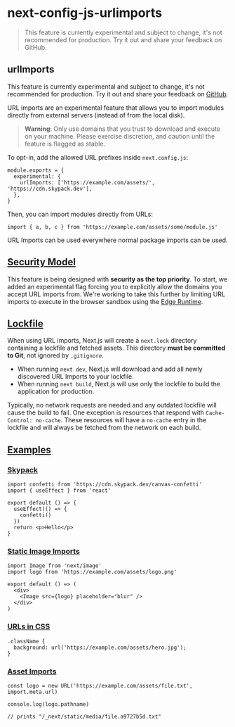 # next-config-js-urlimports

> This feature is currently experimental and subject to change, it's not recommended for production. Try it out and share your feedback on GitHub.



## urlImports

This feature is currently experimental and subject to change, it's not recommended for production. Try it out and share your feedback on [GitHub](https://github.com/vercel/next.js/issues).

URL imports are an experimental feature that allows you to import modules directly from external servers (instead of from the local disk).

> **Warning**: Only use domains that you trust to download and execute on your machine. Please exercise discretion, and caution until the feature is flagged as stable.

To opt-in, add the allowed URL prefixes inside `next.config.js`:

    module.exports = {
      experimental: {
        urlImports: ['https://example.com/assets/', 'https://cdn.skypack.dev'],
      },
    }

Then, you can import modules directly from URLs:

    import { a, b, c } from 'https://example.com/assets/some/module.js'

URL Imports can be used everywhere normal package imports can be used.

## [Security Model](#security-model)

This feature is being designed with **security as the top priority**. To start, we added an experimental flag forcing you to explicitly allow the domains you accept URL imports from. We're working to take this further by limiting URL imports to execute in the browser sandbox using the [Edge Runtime](/docs/app/api-reference/edge).

## [Lockfile](#lockfile)

When using URL imports, Next.js will create a `next.lock` directory containing a lockfile and fetched assets. This directory **must be committed to Git**, not ignored by `.gitignore`.

*   When running `next dev`, Next.js will download and add all newly discovered URL Imports to your lockfile.
*   When running `next build`, Next.js will use only the lockfile to build the application for production.

Typically, no network requests are needed and any outdated lockfile will cause the build to fail. One exception is resources that respond with `Cache-Control: no-cache`. These resources will have a `no-cache` entry in the lockfile and will always be fetched from the network on each build.

## [Examples](#examples)

### [Skypack](#skypack)

    import confetti from 'https://cdn.skypack.dev/canvas-confetti'
    import { useEffect } from 'react'
     
    export default () => {
      useEffect(() => {
        confetti()
      })
      return <p>Hello</p>
    }

### [Static Image Imports](#static-image-imports)

    import Image from 'next/image'
    import logo from 'https://example.com/assets/logo.png'
     
    export default () => (
      <div>
        <Image src={logo} placeholder="blur" />
      </div>
    )

### [URLs in CSS](#urls-in-css)

    .className {
      background: url('https://example.com/assets/hero.jpg');
    }

### [Asset Imports](#asset-imports)

    const logo = new URL('https://example.com/assets/file.txt', import.meta.url)
     
    console.log(logo.pathname)
     
    // prints "/_next/static/media/file.a9727b5d.txt"

